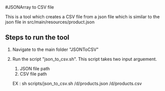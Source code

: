 #JSONArray to CSV file

This is a tool which creates a CSV file from a json file which is similar to the json file in src/main/resources/product.json

## Steps to run the tool

1) Navigate to the main folder "JSONToCSV"
2) Run the script "json_to_csv.sh". This script takes two input arguement.
    1) JSON file path
    2) CSV file path

    EX : sh scripts/json_to_csv.sh /d/products.json /d/products.csv